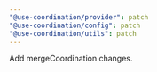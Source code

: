 ```yaml
---
"@use-coordination/provider": patch
"@use-coordination/config": patch
"@use-coordination/utils": patch
---
```


Add mergeCoordination changes.
